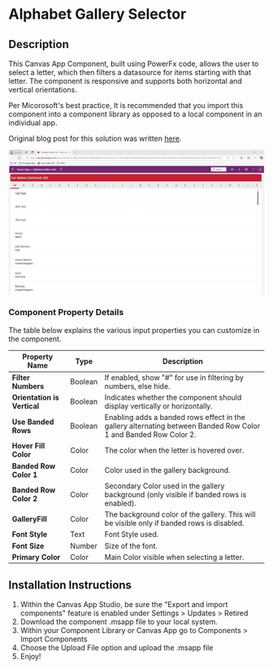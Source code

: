 # Alphabet Gallery Selector

## Description

This Canvas App Component, built using PowerFx code, allows the user to select a letter, which then filters a datasource for items starting with that letter. The component is responsive and supports both horizontal and vertical orientations. 

Per Micorosoft's best practice, It is recommended that you import this component into a component library as opposed to a local component in an individual app.

Original blog post for this solution was written [here](https://www.openai.com).

![Component Preview](assets/alphagalpreview.gif)

### Component Property Details

The table below explains the various input properties you can customize in the component.

| Property Name               | Type   | Description                                                                 |
|-----------------------------|--------|-----------------------------------------------------------------------------|
| **Filter Numbers**           | Boolean| If enabled, show "#" for use in filtering by numbers, else hide.            |
| **Orientation is Vertical** | Boolean| Indicates whether the component should display vertically or horizontally. |
| **Use Banded Rows**         | Boolean| Enabling adds a banded rows effect in the gallery alternating between Banded Row Color 1 and Banded Row Color 2. |
| **Hover Fill Color**        | Color  | The color when the letter is hovered over.                                   |
| **Banded Row Color 1**      | Color  | Color used in the gallery background.                                        |
| **Banded Row Color 2**      | Color  | Secondary Color used in the gallery background (only visible if banded rows is enabled). |
| **GalleryFill**             | Color  | The background color of the gallery. This will be visible only if banded rows is disabled. |
| **Font Style**              | Text   | Font Style used.                                                             |
| **Font Size**               | Number | Size of the font.                                                           |
| **Primary Color**           | Color  | Main Color visible when selecting a letter.                                 |

## Installation Instructions

1. Within the Canvas App Studio, be sure the "Export and import components" feature is enabled under Settings > Updates > Retired
2. Download the component .msapp file to your local system.
3. Within your Component Library or Canvas App go to Components > Import Components 
4. Choose the Upload File option and upload the .msapp file
5. Enjoy!
